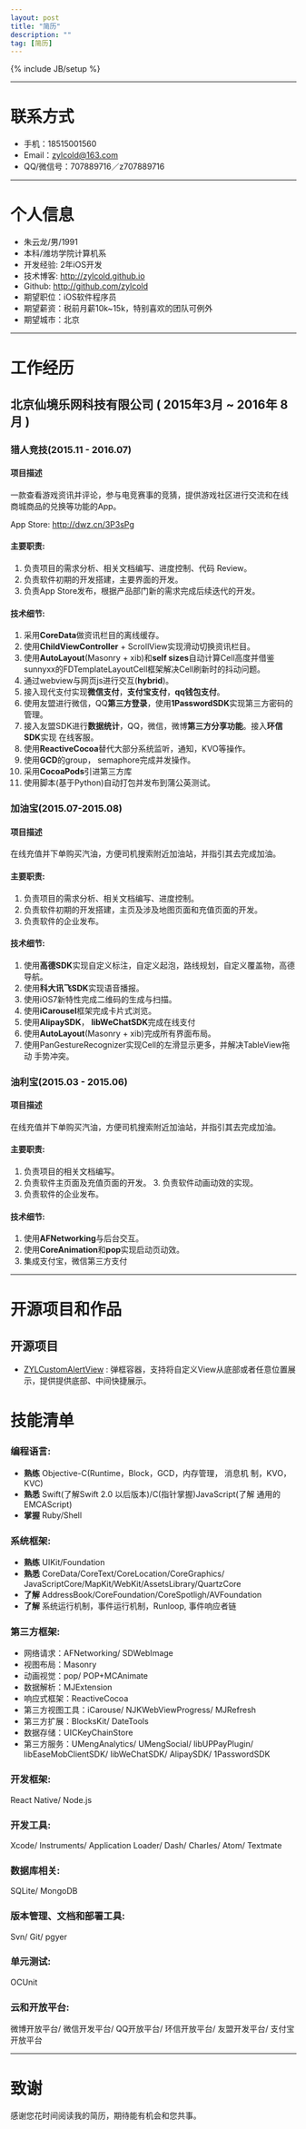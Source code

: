 ```yaml
---
layout: post
title: "简历"
description: ""
tag: [简历]
---
```

{% include JB/setup %}

---
# 联系方式

- 手机：18515001560
- Email：zylcold@163.com
- QQ/微信号：707889716／z707889716

---

# 个人信息

 - 朱云龙/男/1991
 - 本科/潍坊学院计算机系 
 - 开发经验: 2年iOS开发
 - 技术博客: http://zylcold.github.io
 - Github: http://github.com/zylcold
 - 期望职位：iOS软件程序员
 - 期望薪资：税前月薪10k~15k，特别喜欢的团队可例外
 - 期望城市：北京

---

# 工作经历

## 北京仙境乐网科技有限公司 ( 2015年3月 ~ 2016年 8月 )

### 猎人竞技(2015.11 - 2016.07) 

#### 项目描述

一款查看游戏资讯并评论，参与电竞赛事的竞猜，提供游戏社区进行交流和在线 商城商品的兑换等功能的App。

App Store: http://dwz.cn/3P3sPg

#### 主要职责:

1. 负责项目的需求分析、相关文档编写、进度控制、代码 Review。
2. 负责软件初期的开发搭建，主要界面的开发。
3. 负责App Store发布，根据产品部门新的需求完成后续迭代的开发。

#### 技术细节:

1. 采用**CoreData**做资讯栏目的离线缓存。
2. 使用**ChildViewController** + ScrollView实现滑动切换资讯栏目。
3. 使用**AutoLayout**(Masonry + xib)和**self sizes**自动计算Cell高度并借鉴 sunnyxx的FDTemplateLayoutCell框架解决Cell刷新时的抖动问题。
4. 通过webview与网页js进行交互(**hybrid**)。
5. 接入现代支付实现**微信支付**，**支付宝支付**，**qq钱包支付**。
6. 使用友盟进行微信，QQ**第三方登录**，使用**1PasswordSDK**实现第三方密码的 管理。
7. 接入友盟SDK进行**数据统计**，QQ，微信，微博**第三方分享功能**。接入**环信SDK**实现 在线客服。
8. 使用**ReactiveCocoa**替代大部分系统监听，通知，KVO等操作。
9. 使用**GCD**的group， semaphore完成并发操作。
10. 采用**CocoaPods**引进第三方库
11. 使用脚本(基于Python)自动打包并发布到蒲公英测试。

### 加油宝(2015.07-2015.08)

#### 项目描述

在线充值并下单购买汽油，方便司机搜索附近加油站，并指引其去完成加油。

#### 主要职责:

1. 负责项目的需求分析、相关文档编写、进度控制。
2. 负责软件初期的开发搭建，主页及涉及地图页面和充值页面的开发。
3. 负责软件的企业发布。

#### 技术细节:

1. 使用**高德SDK**实现自定义标注，自定义起泡，路线规划，自定义覆盖物，高德
导航。
2. 使用**科大讯飞SDK**实现语音播报。
3. 使用iOS7新特性完成二维码的生成与扫描。
4. 使用**iCarousel**框架完成卡片式浏览。
5. 使用**AlipaySDK**， **libWeChatSDK**完成在线支付
6. 使用**AutoLayout**(Masonry + xib)完成所有界面布局。
7. 使用PanGestureRecognizer实现Cell的左滑显示更多，并解决TableView拖动 手势冲突。


### 油利宝(2015.03 - 2015.06)

#### 项目描述

在线充值并下单购买汽油，方便司机搜索附近加油站，并指引其去完成加油。

#### 主要职责:

1. 负责项目的相关文档编写。
2. 负责软件主页面及充值页面的开发。 3. 负责软件动画动效的实现。
4. 负责软件的企业发布。

#### 技术细节:

1. 使用**AFNetworking**与后台交互。
2. 使用**CoreAnimation**和**pop**实现启动页动效。 
3. 集成支付宝，微信第三方支付

---

# 开源项目和作品

## 开源项目

 - [ZYLCustomAlertView](https://github.com/zylcold/ZYLCustomAlertView) : 弹框容器，支持将自定义View从底部或者任意位置展示，提供提供底部、中间快捷展示。


# 技能清单

### 编程语言:
- **熟练** Objective-C(Runtime，Block，GCD，内存管理， 消息机 制，KVO， KVC)
- **熟悉** Swift(了解Swift 2.0 以后版本)/C(指针掌握)JavaScript(了解 通用的EMCAScript)
- **掌握** Ruby/Shell 

### 系统框架:

- **熟练** UIKit/Foundation
- **熟悉** CoreData/CoreText/CoreLocation/CoreGraphics/ JavaScriptCore/MapKit/WebKit/AssetsLibrary/QuartzCore
- **了解** AddressBook/CoreFoundation/CoreSpotligh/AVFoundation
- **了解** 系统运行机制，事件运行机制，Runloop, 事件响应者链

### 第三方框架:

- 网络请求：AFNetworking/ SDWebImage
- 视图布局：Masonry
- 动画视觉：pop/ POP+MCAnimate
- 数据解析：MJExtension
- 响应式框架：ReactiveCocoa
- 第三方视图工具：iCarouse/ NJKWebViewProgress/ MJRefresh 
- 第三方扩展：BlocksKit/ DateTools
- 数据存储：UICKeyChainStore
- 第三方服务：UMengAnalytics/ UMengSocial/ libUPPayPlugin/ libEaseMobClientSDK/ libWeChatSDK/ AlipaySDK/ 1PasswordSDK

### 开发框架:

React Native/ Node.js

### 开发工具:

Xcode/ Instruments/ Application Loader/ Dash/ Charles/  Atom/ Textmate

### 数据库相关:

SQLite/ MongoDB 

### 版本管理、文档和部署工具:

Svn/ Git/ pgyer 

### 单元测试:

OCUnit 

### 云和开放平台:

微博开放平台/ 微信开发平台/ QQ开放平台/ 环信开放平台/ 友盟开发平台/ 支付宝开放平台

---

# 致谢

感谢您花时间阅读我的简历，期待能有机会和您共事。
